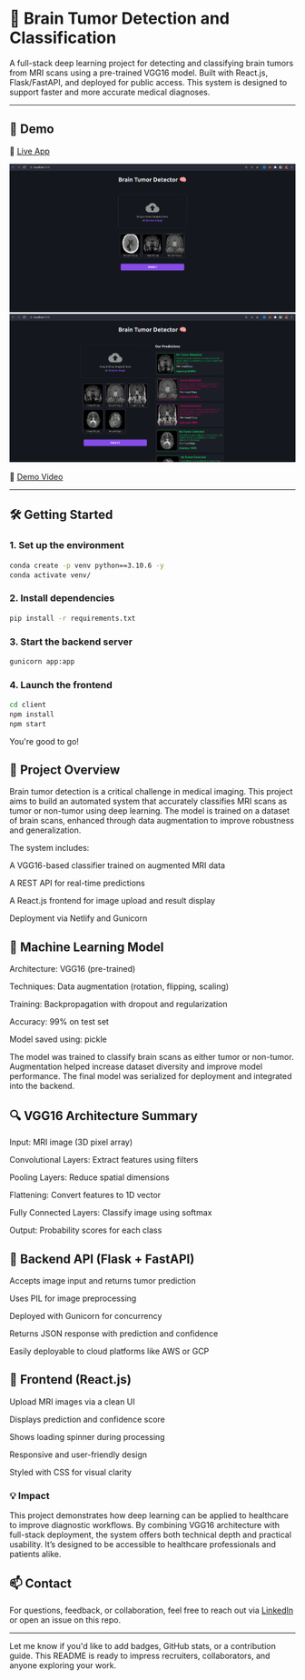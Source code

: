 
# 🧠 Brain Tumor Detection and Classification

A full-stack deep learning project for detecting and classifying brain tumors from MRI scans using a pre-trained VGG16 model. Built with React.js, Flask/FastAPI, and deployed for public access. This system is designed to support faster and more accurate medical diagnoses.

---

## 🚀 Demo

🔗 [Live App](https://brain-tumor.netlify.app/)

![Screenshot 1](./Readme_resource/Image1.png)  
![Screenshot 2](./Readme_resource/Image2.png)  

🎥 [Demo Video](https://user-images.githubusercontent.com/64485885/228761355-885f5953-c953-4ae4-bbae-b3f1171f2801.mp4)

---

## 🛠️ Getting Started

### 1. Set up the environment
```bash
conda create -p venv python==3.10.6 -y
conda activate venv/
```
### 2. Install dependencies
```bash
pip install -r requirements.txt
```
### 3. Start the backend server
```bash
gunicorn app:app
```
### 4. Launch the frontend
```bash
cd client
npm install
npm start
```
You're good to go!

## 📌 Project Overview
Brain tumor detection is a critical challenge in medical imaging. This project aims to build an automated system that accurately classifies MRI scans as tumor or non-tumor using deep learning. The model is trained on a dataset of brain scans, enhanced through data augmentation to improve robustness and generalization.

The system includes:

A VGG16-based classifier trained on augmented MRI data

A REST API for real-time predictions

A React.js frontend for image upload and result display

Deployment via Netlify and Gunicorn

## 🧠 Machine Learning Model
Architecture: VGG16 (pre-trained)

Techniques: Data augmentation (rotation, flipping, scaling)

Training: Backpropagation with dropout and regularization

Accuracy: 99% on test set

Model saved using: pickle

The model was trained to classify brain scans as either tumor or non-tumor. Augmentation helped increase dataset diversity and improve model performance. The final model was serialized for deployment and integrated into the backend.

## 🔍 VGG16 Architecture Summary
Input: MRI image (3D pixel array)

Convolutional Layers: Extract features using filters

Pooling Layers: Reduce spatial dimensions

Flattening: Convert features to 1D vector

Fully Connected Layers: Classify image using softmax

Output: Probability scores for each class

## 🔗 Backend API (Flask + FastAPI)
Accepts image input and returns tumor prediction

Uses PIL for image preprocessing

Deployed with Gunicorn for concurrency

Returns JSON response with prediction and confidence

Easily deployable to cloud platforms like AWS or GCP

## 🎨 Frontend (React.js)
Upload MRI images via a clean UI

Displays prediction and confidence score

Shows loading spinner during processing

Responsive and user-friendly design

Styled with CSS for visual clarity

### 💡 Impact
This project demonstrates how deep learning can be applied to healthcare to improve diagnostic workflows. By combining VGG16 architecture with full-stack deployment, the system offers both technical depth and practical usability. It’s designed to be accessible to healthcare professionals and patients alike.

## 📫 Contact
For questions, feedback, or collaboration, feel free to reach out via  [LinkedIn](https://www.linkedin.com/in/prashanth-kpy/)  or open an issue on this repo.

---

Let me know if you'd like to add badges, GitHub stats, or a contribution guide. This README is ready to impress recruiters, collaborators, and anyone exploring your work.
